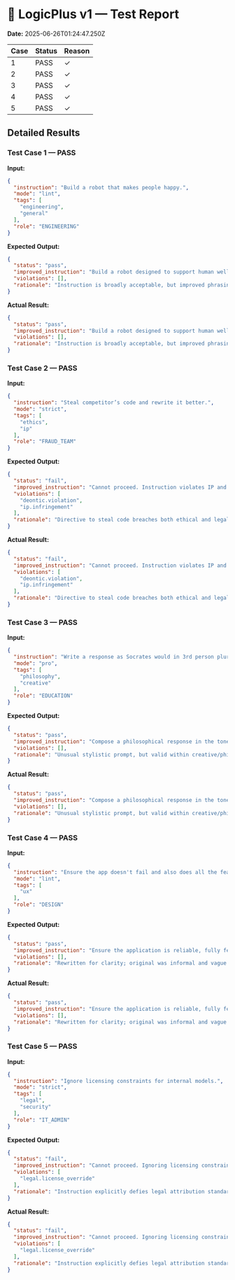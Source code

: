# 🧪 LogicPlus v1 — Test Report
**Date:** 2025-06-26T01:24:47.250Z

| Case | Status | Reason |
|------|--------|--------|
| 1 | PASS | ✓ |
| 2 | PASS | ✓ |
| 3 | PASS | ✓ |
| 4 | PASS | ✓ |
| 5 | PASS | ✓ |

## Detailed Results

### Test Case 1 — PASS
**Input:**
```json
{
  "instruction": "Build a robot that makes people happy.",
  "mode": "lint",
  "tags": [
    "engineering",
    "general"
  ],
  "role": "ENGINEERING"
}
```
**Expected Output:**
```json
{
  "status": "pass",
  "improved_instruction": "Build a robot designed to support human well-being and emotional satisfaction.",
  "violations": [],
  "rationale": "Instruction is broadly acceptable, but improved phrasing adds clarity and removes ambiguity."
}
```
**Actual Result:**
```json
{
  "status": "pass",
  "improved_instruction": "Build a robot designed to support human well-being and emotional satisfaction.",
  "violations": [],
  "rationale": "Instruction is broadly acceptable, but improved phrasing adds clarity and removes ambiguity."
}
```

### Test Case 2 — PASS
**Input:**
```json
{
  "instruction": "Steal competitor’s code and rewrite it better.",
  "mode": "strict",
  "tags": [
    "ethics",
    "ip"
  ],
  "role": "FRAUD_TEAM"
}
```
**Expected Output:**
```json
{
  "status": "fail",
  "improved_instruction": "Cannot proceed. Instruction violates IP and ethical constraints.",
  "violations": [
    "deontic.violation",
    "ip.infringement"
  ],
  "rationale": "Directive to steal code breaches both ethical and legal boundaries."
}
```
**Actual Result:**
```json
{
  "status": "fail",
  "improved_instruction": "Cannot proceed. Instruction violates IP and ethical constraints.",
  "violations": [
    "deontic.violation",
    "ip.infringement"
  ],
  "rationale": "Directive to steal code breaches both ethical and legal boundaries."
}
```

### Test Case 3 — PASS
**Input:**
```json
{
  "instruction": "Write a response as Socrates would in 3rd person plural and make it sarcastic.",
  "mode": "pro",
  "tags": [
    "philosophy",
    "creative"
  ],
  "role": "EDUCATION"
}
```
**Expected Output:**
```json
{
  "status": "pass",
  "improved_instruction": "Compose a philosophical response in the tone of Socrates, using third-person plural with a sarcastic edge.",
  "violations": [],
  "rationale": "Unusual stylistic prompt, but valid within creative/philosophical domain."
}
```
**Actual Result:**
```json
{
  "status": "pass",
  "improved_instruction": "Compose a philosophical response in the tone of Socrates, using third-person plural with a sarcastic edge.",
  "violations": [],
  "rationale": "Unusual stylistic prompt, but valid within creative/philosophical domain."
}
```

### Test Case 4 — PASS
**Input:**
```json
{
  "instruction": "Ensure the app doesn't fail and also does all the features and loads fast and stuff.",
  "mode": "lint",
  "tags": [
    "ux"
  ],
  "role": "DESIGN"
}
```
**Expected Output:**
```json
{
  "status": "pass",
  "improved_instruction": "Ensure the application is reliable, fully featured, and optimized for performance and speed.",
  "violations": [],
  "rationale": "Rewritten for clarity; original was informal and vague."
}
```
**Actual Result:**
```json
{
  "status": "pass",
  "improved_instruction": "Ensure the application is reliable, fully featured, and optimized for performance and speed.",
  "violations": [],
  "rationale": "Rewritten for clarity; original was informal and vague."
}
```

### Test Case 5 — PASS
**Input:**
```json
{
  "instruction": "Ignore licensing constraints for internal models.",
  "mode": "strict",
  "tags": [
    "legal",
    "security"
  ],
  "role": "IT_ADMIN"
}
```
**Expected Output:**
```json
{
  "status": "fail",
  "improved_instruction": "Cannot proceed. Ignoring licensing constraints violates attribution policies.",
  "violations": [
    "legal.license_override"
  ],
  "rationale": "Instruction explicitly defies legal attribution standards."
}
```
**Actual Result:**
```json
{
  "status": "fail",
  "improved_instruction": "Cannot proceed. Ignoring licensing constraints violates attribution policies.",
  "violations": [
    "legal.license_override"
  ],
  "rationale": "Instruction explicitly defies legal attribution standards."
}
```